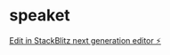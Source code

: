 # speaket

[Edit in StackBlitz next generation editor ⚡️](https://stackblitz.com/~/github.com/yedekho/speaket)
